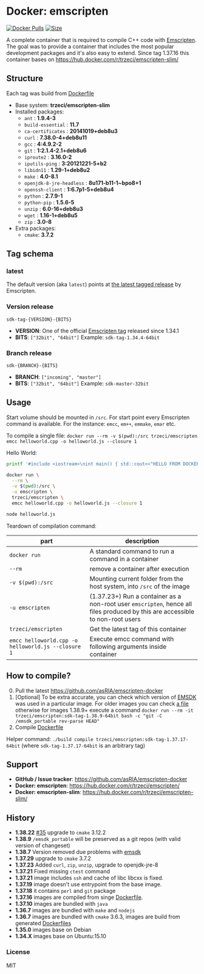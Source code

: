 # Docker: emscripten
[![Docker Pulls](https://img.shields.io/docker/pulls/trzeci/emscripten.svg)](https://store.docker.com/community/images/trzeci/emscripten/) [![Size](https://images.microbadger.com/badges/image/trzeci/emscripten.svg)](https://microbadger.com/images/trzeci/emscripten/)


A complete container that is required to compile C++ code with [Emscripten](http://emscripten.org). The goal was to provide a container that includes the most popular development packages and it's also easy to extend.
Since tag 1.37.16 this container bases on https://hub.docker.com/r/trzeci/emscripten-slim/

## Structure
Each tag was build from [Dockerfile](https://github.com/asRIA/emscripten-docker/blob/master/docker/trzeci/emscripten/Dockerfile)
* Base system: **trzeci/emscripten-slim**
* Installed packages: 
  * `ant` : **1.9.4-3**
  * `build-essential` : **11.7**
  * `ca-certificates` : **20141019+deb8u3**
  * `curl` : **7.38.0-4+deb8u11**
  * `gcc` : **4:4.9.2-2**
  * `git` : **1:2.1.4-2.1+deb8u6**
  * `iproute2` : **3.16.0-2**
  * `iputils-ping` : **3:20121221-5+b2**
  * `libidn11` : **1.29-1+deb8u2**
  * `make` : **4.0-8.1**
  * `openjdk-8-jre-headless` : **8u171-b11-1~bpo8+1**
  * `openssh-client` : **1:6.7p1-5+deb8u4**
  * `python` : **2.7.9-1**
  * `python-pip` : **1.5.6-5**
  * `unzip` : **6.0-16+deb8u3**
  * `wget` : **1.16-1+deb8u5**
  * `zip` : **3.0-8**
* Extra packages:
  * `cmake`: **3.7.2**

## Tag schema
### latest
The default version (aka `latest`) points at [the latest tagged release](https://github.com/kripken/emscripten/releases) by Emscripten. 

### Version release
`sdk-tag-{VERSION}-{BITS}`
* **VERSION**: One of the official [Emscripten tag](https://github.com/kripken/emscripten/tags) released since 1.34.1
* **BITS**: `["32bit", "64bit"]`
Example: `sdk-tag-1.34.4-64bit`

### Branch release
`sdk-{BRANCH}-{BITS}`
* **BRANCH**: `["incoming", "master"]`
* **BITS**: `["32bit", "64bit"]`
Example: `sdk-master-32bit`


## Usage
Start volume should be mounted in `/src`. 
For start point every Emscripten command is available. For the instance: `emcc`, `em++`, `emmake`, `emar` etc.

To compile a single file:
`docker run --rm -v $(pwd):/src trzeci/emscripten emcc helloworld.cpp -o helloworld.js --closure 1`

Hello World:
```bash
printf '#include <iostream>\nint main() { std::cout<<"HELLO FROM DOCKER C++"<<std::endl; return 0; }' > helloworld.cpp

docker run \
  --rm \
  -v $(pwd):/src \
  -u emscripten \
  trzeci/emscripten \
  emcc helloworld.cpp -o helloworld.js --closure 1

node helloworld.js
```

Teardown of compilation command:

|part|description|
|---|---|
|`docker run`| A standard command to run a command in a container|
|`--rm`|remove a container after execution|
|`-v $(pwd):/src`|Mounting current folder from the host system, into `/src` of the image|
|`-u emscripten`|(1.37.23+) Run a container as a non-root user `emscripten`, hence all files produced by this are accessible to non-root users|
|`trzeci/emscripten`|Get the latest tag of this container|
|`emcc helloworld.cpp -o helloworld.js --closure 1`|Execute emcc command with following arguments inside container|


## How to compile?
0. Pull the latest https://github.com/asRIA/emscripten-docker
0. [Optional] To be extra accurate, you can check which version of [EMSDK](https://github.com/juj/emsdk) was used in a particular image. For older images you can check [a file](https://github.com/asRIA/emscripten-docker/blob/master/emscripten_to_emsdk_map.md) otherwise for images 1.38.9+ execute a command `docker run --rm -it trzeci/emscripten:sdk-tag-1.38.9-64bit bash -c "git -C /emsdk_portable rev-parse HEAD"`
0. Compile [Dockerfile](https://github.com/asRIA/emscripten-docker/blob/master/docker/trzeci/emscripten/Dockerfile)

Helper command: `./build compile trzeci/emscripten:sdk-tag-1.37.17-64bit` (where `sdk-tag-1.37.17-64bit` is an arbitrary tag)

## Support 
* **GitHub / Issue tracker**: https://github.com/asRIA/emscripten-docker
* **Docker: emscripten**: https://hub.docker.com/r/trzeci/emscripten/
* **Docker: emscripten-slim**: https://hub.docker.com/r/trzeci/emscripten-slim/

## History
* **1.38.22** [#35](https://github.com/asRIA/emscripten-docker/issues/35) upgrade to `cmake` 3.12.2
* **1.38.9** `/emsdk_portable` will be preserved as a git repos (with valid version of changeset)
* **1.38.7** Version removed due problems with [emsdk](https://github.com/juj/emsdk/pull/156)
* **1.37.29** upgrade to `cmake` 3.7.2
* **1.37.23** Added `curl`, `zip`, `unzip`, upgrade to openjdk-jre-8
* **1.37.21** Fixed missing `ctest` command
* **1.37.21** image includes `ssh` and cache of libc libcxx is fixed. 
* **1.37.19** image doesn't use entrypoint from the base image.
* **1.37.18** it contains `perl` and `git` package
* **1.37.16** images are compiled from singe [Dockerfile](https://github.com/asRIA/emscripten-docker/blob/master/docker/trzeci/emscripten/Dockerfile).
* **1.37.10** images are bundled with `java`
* **1.36.7** images are bundled with `make` and `nodejs`
* **1.36.7** images are bundled with `cmake` 3.6.3, images are build from generated [Dockerfiles](https://github.com/asRIA/emscripten-docker/tree/f738f061c8068ec24124c37286eafec01d54a6ef/configs)
* **1.35.0** images base on Debian
* **1.34.X** images base on Ubuntu:15.10

### License
MIT
